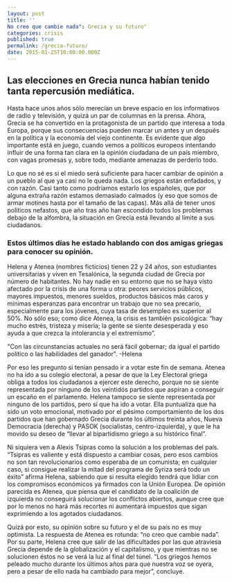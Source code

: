 ```yaml
---
layout: post
title: ''
No creo que cambie nada": Grecia y su futuro"
categories: crisis
published: true
permalink: /grecia-futuro/
date: 2015-01-25T10:00:00.000Z
---
```

## Las elecciones en Grecia nunca habían tenido tanta repercusión mediática.
Hasta hace unos años sólo merecían un breve espacio en los informativos de radio y televisión, y quizá un par de columnas en la prensa. Ahora, Grecia se ha convertido en la protagonista de un partido que interesa a toda Europa, porque sus consecuencias pueden marcar un antes y un después en la política y la economía del viejo continente. Es evidente que algo importante está en juego, cuando vemos a políticos europeos intentando influir de una forma tan clara en la opinión ciudadana de un país miembro, con vagas promesas y, sobre todo, mediante amenazas de perderlo todo.

Lo que no sé es si el miedo será suficiente para hacer cambiar de opinión a un pueblo al que ya casi no le queda nada. Los griegos están enfadados, y con razón. Casi tanto como podríamos estarlo los españoles, que por alguna extraña razón estamos demasiado calmados (y eso que somos de armar motines hasta por el tamaño de las capas). Más allá de tener unos políticos nefastos, que año tras año han escondido todos los problemas debajo de la alfombra, la situación en Grecia está llevando al límite a sus ciudadanos.

### Estos últimos días he estado hablando con dos amigas griegas para conocer su opinión.
Helena y Atenea (nombres ficticios) tienen 22 y 24 años, son estudiantes universitarias y viven en Tesalónica, la segunda ciudad de Grecia por número de habitantes. No hay nadie en su entorno que no se haya visto afectado por la crisis de una forma u otra: peores servicios públicos, mayores impuestos, menores sueldos, productos básicos más caros y mínimas esperanzas para encontrar un trabajo que no sea precario, especialmente para los jóvenes, cuya tasa de desempleo es superior al 50%. No sólo eso; como dice Atenea, la crisis es también psicológica: “hay mucho estrés, tristeza y miseria; la gente se siente desesperada y eso ayuda a que crezca la intolerancia y el extremismo”.

"Con las circunstancias actuales no será fácil gobernar; da igual el partido político o las habilidades del ganador". -Helena

Por eso les pregunto si tenían pensado ir a votar este fin de semana. Atenea no ha ido a su colegio electoral, a pesar de que la Ley Electoral griega obliga a todos los ciudadanos a ejercer este derecho, porque no se siente representada por ninguno de los veintidós partidos que aspiran a conseguir un escaño en el parlamento. Helena tampoco se siente representada por ninguno de los partidos, pero sí que ha ido a votar. Ella puntualiza que ha sido un voto emocional, motivado por el pésimo comportamiento de los dos partidos que han gobernado Grecia durante los últimos treinta años, Nueva Democracia (derecha) y PASOK (socialistas, centro-izquierda), y que le ha movido su deseo de “llevar al bipartidismo griego a su histórico final”.

Ni siquiera ven a Alexis Tsipras como la solución a los problemas del país. “Tsipras es valiente y está dispuesto a cambiar cosas, pero esos cambios no son tan revolucionarios como esperaba de un comunista; en cualquier caso, si consigue realizar la mitad del programa de Syriza será todo un éxito” afirma Helena, sabiendo que si resulta elegido tendrá que lidiar con los compromisos económicos ya firmados con la Unión Europea.  De opinión parecida es Atenea, que piensa que el candidato de la coalición de izquierda no conseguirá solucionar los conflictos abiertos, aunque cree que por lo menos no hará más recortes ni aumentará impuestos que sigan exprimiendo a los agotados ciudadanos.

Quizá por esto, su opinión sobre su futuro y el de su país no es muy optimista. La respuesta de Atenea es rotunda: “no creo que cambie nada”. Por su parte, Helena cree que salir de las dificultades por las que atraviesa Grecia depende de la globalización y el capitalismo, y que mientras no se solucionen éstos no se verá la luz al final del túnel. “Los griegos hemos peleado mucho durante los últimos años para que nuestra voz se oyera, pero a pesar de ello nada ha cambiado para mejor”, concluye.
